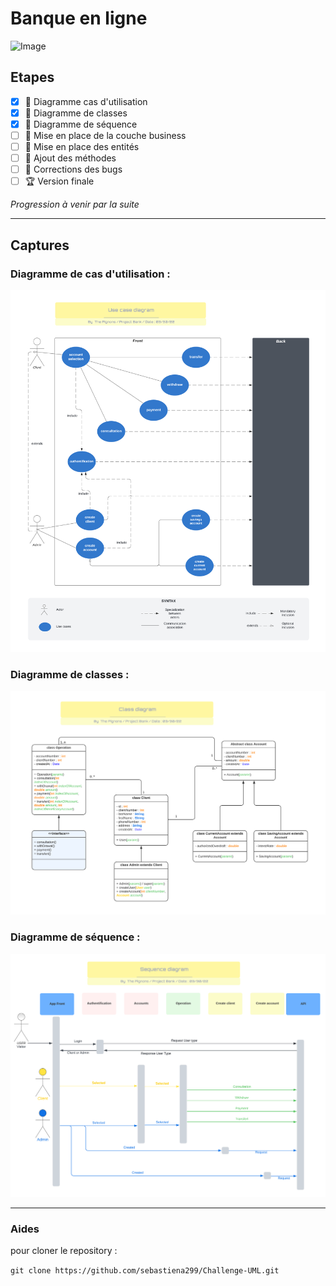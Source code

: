 # **Banque en ligne**

![Image](bank.png)

## **Etapes**

- [x] :triangular_ruler: Diagramme cas d'utilisation
- [x] :triangular_ruler: Diagramme de classes
- [x] :triangular_ruler: Diagramme de séquence
- [ ] :closed_book: Mise en place de la couche business
- [ ] :blue_book: Mise en place des entités
- [ ] :green_book: Ajout des méthodes
- [ ] :bug: Corrections des bugs
- [ ] :trophy: Version finale

*Progression à venir par la suite*

--- 

## **Captures**

### **Diagramme de cas d'utilisation** :
![UML de cas particulier](Diag_Use_Cases.png)
### **Diagramme de classes** :
![UML de classe](Diag_Class.png)
### **Diagramme de séquence** :
![UML de sequence](Diag_Sequence.png)

---

### **Aides**

pour cloner le repository :

`git clone https://github.com/sebastiena299/Challenge-UML.git`